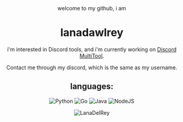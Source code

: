 <div align="center"> welcome to my github, i am <br>
<h1 align="center">lanadawlrey</h1>
<a href="https://github.com/lanadawlrey"></a>

i'm interested in Discord tools, and i'm currently working on [Discord MultiTool](https://github.com/lanadawlrey/DiscordMultiTool.git).

Contact me through my discord, which is the same as my username.

## languages:

![Python](https://img.shields.io/badge/python-3670A0?style=plastic&logo=python&logoColor=ffdd54) ![Go](https://img.shields.io/badge/go-%2300ADD8.svg?style=plastic&logo=go&logoColor=white) ![Java](https://img.shields.io/badge/java-%23ED8B00.svg?style=plastic&logo=java&logoColor=white) ![NodeJS](https://img.shields.io/badge/node.js-6DA55F?style=plastic&logo=node.js&logoColor=white)

![LanaDelRey](https://media.discordapp.net/attachments/1142224399685144606/1233114153057517619/bd66992882e2d4455b34e8b9af130ec6.jpg?ex=662bea8c&is=662a990c&hm=6a1bb9cccf88682685cff036e450dc6e4bac98e9484356bc7d9721d8449c07cd&=&format=webp&width=960&height=380)
</div>
